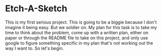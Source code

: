 # Etch-A-Sketch
This is my first serious project. This is going to be a biggie because I don't imagine it being easy. But we soldier on. My plan for this task is to take my time to think about the problem, come up with a written plan, either on paper or through the README file to take on this project, and only use google to figure something specific in my plan that's not working out the way I want to. So let's begin.
